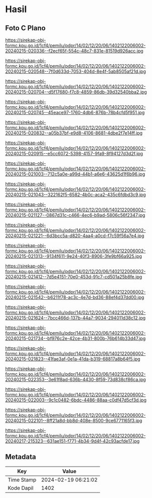 # Hasil

## Foto C Plano

https://sirekap-obj-formc.kpu.go.id/1cf4/pemilu/pdpr/14/02/12/20/06/1402122006002-20240215-020336--f2ecf65f-554c-48c7-831e-81519d926acc.jpg

https://sirekap-obj-formc.kpu.go.id/1cf4/pemilu/pdpr/14/02/12/20/06/1402122006002-20240215-020548--7f0d633d-7053-404d-8e4f-5ab8505af21d.jpg

https://sirekap-obj-formc.kpu.go.id/1cf4/pemilu/pdpr/14/02/12/20/06/1402122006002-20240215-020704--d5f17680-f7c8-4859-86db-39d32540bba2.jpg

https://sirekap-obj-formc.kpu.go.id/1cf4/pemilu/pdpr/14/02/12/20/06/1402122006002-20240215-020745--45eace97-1760-4db6-876b-78b4cfd5f951.jpg

https://sirekap-obj-formc.kpu.go.id/1cf4/pemilu/pdpr/14/02/12/20/06/1402122006002-20240215-020832--a05b37bf-e9d8-4106-8681-4dbe2f7e14ff.jpg

https://sirekap-obj-formc.kpu.go.id/1cf4/pemilu/pdpr/14/02/12/20/06/1402122006002-20240215-020915--e5cc6072-5398-4157-9fa9-8f94127d3d2f.jpg

https://sirekap-obj-formc.kpu.go.id/1cf4/pemilu/pdpr/14/02/12/20/06/1402122006002-20240215-021003--712c5a0e-a99d-44b1-a6e6-43625d1f6b96.jpg

https://sirekap-obj-formc.kpu.go.id/1cf4/pemilu/pdpr/14/02/12/20/06/1402122006002-20240215-021043--322162f5-6582-4b0c-aca2-435c6fdbd3c9.jpg

https://sirekap-obj-formc.kpu.go.id/1cf4/pemilu/pdpr/14/02/12/20/06/1402122006002-20240215-021127--0867d31c-c466-4ec6-b9ad-5806c56f2347.jpg

https://sirekap-obj-formc.kpu.go.id/1cf4/pemilu/pdpr/14/02/12/20/06/1402122006002-20240215-021221--6d3bcc5a-d820-4aa4-a0cd-f7c59f56a7e4.jpg

https://sirekap-obj-formc.kpu.go.id/1cf4/pemilu/pdpr/14/02/12/20/06/1402122006002-20240215-021313--9134f611-9e24-40f3-8906-3fe9bf66a925.jpg

https://sirekap-obj-formc.kpu.go.id/1cf4/pemilu/pdpr/14/02/12/20/06/1402122006002-20240215-021412--7d5e4151-70e0-453d-91c7-cd501a25b8fe.jpg

https://sirekap-obj-formc.kpu.go.id/1cf4/pemilu/pdpr/14/02/12/20/06/1402122006002-20240215-021542--b6211f78-ac3c-4e7d-bd36-88ef4d37dd00.jpg

https://sirekap-obj-formc.kpu.go.id/1cf4/pemilu/pdpr/14/02/12/20/06/1402122006002-20240215-021624--7bcc466d-137b-44a7-9034-294011d38c12.jpg

https://sirekap-obj-formc.kpu.go.id/1cf4/pemilu/pdpr/14/02/12/20/06/1402122006002-20240215-021734--bf976c2e-42ce-4b31-800b-76b614b33d47.jpg

https://sirekap-obj-formc.kpu.go.id/1cf4/pemilu/pdpr/14/02/12/20/06/1402122006002-20240215-021823--41fae3af-0e1a-41da-b319-68817a8b64f5.jpg

https://sirekap-obj-formc.kpu.go.id/1cf4/pemilu/pdpr/14/02/12/20/06/1402122006002-20240215-022353--3e61f8ad-636b-4430-8f59-73d838cf86ca.jpg

https://sirekap-obj-formc.kpu.go.id/1cf4/pemilu/pdpr/14/02/12/20/06/1402122006002-20240215-022003--9c1c0482-6bdc-4486-88aa-c0df47d5cf3d.jpg

https://sirekap-obj-formc.kpu.go.id/1cf4/pemilu/pdpr/14/02/12/20/06/1402122006002-20240215-022101--8ff21a8d-bb8d-408e-8500-9ce6771165f3.jpg

https://sirekap-obj-formc.kpu.go.id/1cf4/pemilu/pdpr/14/02/12/20/06/1402122006002-20240217-215323--631ae151-f771-4b34-9d4f-42c93acfde17.jpg


## Metadata

| Key        | Value               |
| ---------- | ------------------- |
| Time Stamp | 2024-02-19 06:21:02 |
| Kode Dapil | 1402                |



